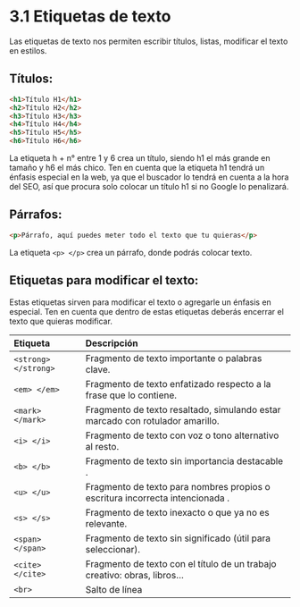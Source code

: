 # **3.1 Etiquetas de texto**

Las etiquetas de texto nos permiten escribir títulos, listas, modificar el texto en estilos.

## **Títulos:**
```html
<h1>Título H1</h1>
<h2>Título H2</h2>
<h3>Título H3</h3>
<h4>Título H4</h4>
<h5>Título H5</h5>
<h6>Título H6</h6>
```

La etiqueta h + n° entre 1  y 6 crea un título, siendo h1 el más grande en tamaño y h6 el más chico. Ten en cuenta que la etiqueta h1 tendrá un énfasis especial en la web, ya que el buscador lo tendrá en cuenta a la hora del SEO, así que procura solo colocar un título h1 si no Google lo penalizará. 

## **Párrafos:**
```html
<p>Párrafo, aquí puedes meter todo el texto que tu quieras</p>
```
La etiqueta `<p> </p>` crea un párrafo, donde podrás colocar texto.

## **Etiquetas para modificar el texto:**
Estas etiquetas sirven para modificar el texto o agregarle un énfasis en especial. Ten en cuenta que dentro de estas etiquetas deberás encerrar el texto que quieras modificar.

| **Etiqueta** | **Descripción** |
|:-------------|:----------------|
|`<strong> </strong>` |Fragmento de texto importante o palabras clave.|
| `<em> </em>` | Fragmento de texto enfatizado respecto a la frase que lo contiene.| 
| `<mark> </mark>` | Fragmento de texto resaltado, simulando estar marcado con rotulador amarillo.|
| `<i> </i>` | Fragmento de texto con voz o tono alternativo al resto.|
| `<b> </b>` | Fragmento de texto sin importancia destacable .|
| `<u> </u>` | Fragmento de texto para nombres propios o escritura incorrecta intencionada .|
| `<s> </s>` | Fragmento de texto inexacto o que ya no es relevante. |
| `<span> </span>` | Fragmento de texto sin significado (útil para seleccionar).|
| `<cite> </cite>` |Fragmento de texto con el título de un trabajo creativo: obras, libros…|
| `<br> ` |Salto de línea|
